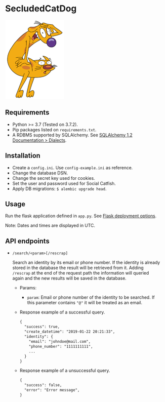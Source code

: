 # SecludedCatDog

![CatDog](catdog.png)


## Requirements

- Python >= 3.7 (Tested on 3.7.2).
- Pip packages listed on `requirements.txt`.
- A RDBMS supported by SQLAlchemy. See [SQLAlchemy 1.2 Documentation > Dialects](https://docs.sqlalchemy.org/en/latest/dialects/index.html).


## Installation

- Create a `config.ini`. Use `config-example.ini` as reference.
- Change the database DSN.
- Change the secret key used for cookies.
- Set the user and password used for Social Catfish.
- Apply DB migrations: `$ alembic upgrade head`.


## Usage

Run the flask application defined in `app.py`. See [Flask deployment options](http://flask.pocoo.org/docs/1.0/deploying/).

Note: Dates and times are displayed in UTC.


## API endpoints

- `/search/<param>[/rescrap]`

  Search an identity by its email or phone number. If the identity is already stored in the database the result will be retrieved from it.
  Adding `/rescrap` at the end of the request path the information will queried again and the new results will be saved in the database.

  - Params:

    - `param`: Email or phone number of the identity to be searched. If this parameter contains `"@"` it will be treated as an email.

  - Response example of a successful query.

    ```
    {
      "success": true,
      "create_datetime": "2019-01-22 20:21:33",
      "identity": {
        "email": "johndoe@mail.com",
        "phone_number": "1111111111",
        ...
      }
    }
    ```

  - Response example of a unsuccessful query.

    ```
    {
      "success": false,
      "error": "Error message",
    }
    ```
